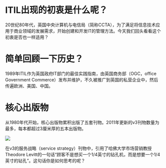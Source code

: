 # ITIL出现的初衷是什么呢？

20世纪80年代，英国中央计算机与电信局（简称CCTA），为了满足将信息技术应用于商业领域的发展需求，开始创建和开发IT的管理方法。今天我们回头看看这个初衷是否也一样适用？

# 简单回顾一下历史？

1989年ITIL作为英国政府IT部门的最佳实践指南，由英国商务部（OGC，office Government Commerce）发布并维护，不久被推广到英国的私营企业中，然后传遍欧洲、美国、中国。

# 核心出版物

从1980年代开始，核心出版物累积出版了五套刊物。2011年更新的v3刊物数量为最多，每本都超过3厘米厚的五本出版物。

![](https://github.com/jiangxianlou/ITIL4/blob/master/Flash%20Card%20for%20ITIL4/Flash%20Card%20for%20ITIL4.jpg?raw=ture)

在v3的服务战略（service strategy）刊物中，引用了哈佛大学市场营销教授Theodore Levitt的一句话“顾客不是想买一个1/4英寸的钻孔机，而是想要一个1/4英寸的钻孔”。这句话你是如何思考的呢？
